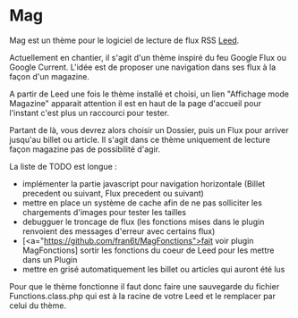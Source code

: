Mag
===

Mag est un thème pour le logiciel de lecture de flux RSS <a href="https://github.com/ldleman/Leed">Leed</a>.

Actuellement en chantier, il s'agit d'un thème inspiré du feu Google Flux ou Google Current. 
L'idée est de proposer une navigation dans ses flux à la façon d'un magazine. 

A partir de Leed une fois le thème installé et choisi, un lien "Affichage mode Magazine" apparait attention il est en 
haut de la page d'accueil pour l'instant c'est plus un raccourci pour tester. 

Partant de là, vous devrez alors choisir un Dossier, puis un Flux pour arriver jusqu'au billet ou article. 
Il s'agit dans ce thème uniquement de lecture façon magazine pas de possibilité d'agir.  

La liste de TODO est longue :

* implémenter la partie javascript pour navigation horizontale (Billet precedent ou suivant, Flux precedent ou suivant)
* mettre en place un système de cache afin de ne pas solliciter les chargements d'images pour tester les tailles
* debugguer le troncage de flux (les fonctions mises dans le plugin renvoient des messages d'erreur avec certains flux)
* [<a="https://github.com/fran6t/MagFonctions">fait voir plugin MagFonctions</a>] sortir les fonctions du coeur de Leed pour les mettre dans un Plugin
* mettre en grisé automatiquement les billet ou articles qui auront été lus 

Pour que le thème fonctionne il faut donc faire une sauvegarde du fichier Functions.class.php qui est à la racine de votre Leed et le remplacer par celui du thème.  
